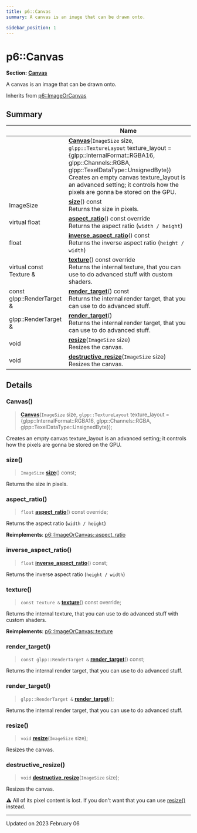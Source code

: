 ```yaml
---
title: p6::Canvas
summary: A canvas is an image that can be drawn onto. 

sidebar_position: 1
---
```


# p6::Canvas

**Section:** **[Canvas](/reference/canvas)**



A canvas is an image that can be drawn onto. 

Inherits from [p6::ImageOrCanvas](/reference/Types/image_or_canvas)



## Summary

|                | Name           |
| -------------- | -------------- |
| | **[Canvas](/reference/Types/canvas#canvas)**(`ImageSize` size, `glpp::TextureLayout` texture_layout = {glpp::InternalFormat::RGBA16, glpp::Channels::RGBA, glpp::TexelDataType::UnsignedByte})<br/>Creates an empty canvas texture_layout is an advanced setting; it controls how the pixels are gonna be stored on the GPU.  |
| ImageSize | **[size](/reference/Types/canvas#size)**() const<br/>Returns the size in pixels.  |
| virtual float | **[aspect_ratio](/reference/Types/canvas#aspect_ratio)**() const override<br/>Returns the aspect ratio (`width / height`)  |
| float | **[inverse_aspect_ratio](/reference/Types/canvas#inverse_aspect_ratio)**() const<br/>Returns the inverse aspect ratio (`height / width`)  |
| virtual const Texture & | **[texture](/reference/Types/canvas#texture)**() const override<br/>Returns the internal texture, that you can use to do advanced stuff with custom shaders.  |
| const glpp::RenderTarget & | **[render_target](/reference/Types/canvas#render_target)**() const<br/>Returns the internal render target, that you can use to do advanced stuff.  |
| glpp::RenderTarget & | **[render_target](/reference/Types/canvas#render_target)**()<br/>Returns the internal render target, that you can use to do advanced stuff.  |
| void | **[resize](/reference/Types/canvas#resize)**(`ImageSize` size)<br/>Resizes the canvas.  |
| void | **[destructive_resize](/reference/Types/canvas#destructive_resize)**(`ImageSize` size)<br/>Resizes the canvas.  |
## Details


### Canvas()

> **[Canvas](/reference/Types/canvas#canvas)**(`ImageSize` size, `glpp::TextureLayout` texture_layout ={glpp::InternalFormat::RGBA16, glpp::Channels::RGBA, glpp::TexelDataType::UnsignedByte});


Creates an empty canvas texture_layout is an advanced setting; it controls how the pixels are gonna be stored on the GPU. 

### size()

> `ImageSize` **[size](/reference/Types/canvas#size)**() const;


Returns the size in pixels. 

### aspect_ratio()

> `float` **[aspect_ratio](/reference/Types/canvas#aspect_ratio)**() const override;


Returns the aspect ratio (`width / height`) 

**Reimplements**: [p6::ImageOrCanvas::aspect_ratio](/reference/Types/image_or_canvas#aspect_ratio)


### inverse_aspect_ratio()

> `float` **[inverse_aspect_ratio](/reference/Types/canvas#inverse_aspect_ratio)**() const;


Returns the inverse aspect ratio (`height / width`) 

### texture()

> `const Texture &` **[texture](/reference/Types/canvas#texture)**() const override;


Returns the internal texture, that you can use to do advanced stuff with custom shaders. 

**Reimplements**: [p6::ImageOrCanvas::texture](/reference/Types/image_or_canvas#texture)


### render_target()

> `const glpp::RenderTarget &` **[render_target](/reference/Types/canvas#render_target)**() const;


Returns the internal render target, that you can use to do advanced stuff. 

### render_target()

> `glpp::RenderTarget &` **[render_target](/reference/Types/canvas#render_target)**();


Returns the internal render target, that you can use to do advanced stuff. 

### resize()

> `void` **[resize](/reference/Types/canvas#resize)**(`ImageSize` size);


Resizes the canvas. 

### destructive_resize()

> `void` **[destructive_resize](/reference/Types/canvas#destructive_resize)**(`ImageSize` size);


Resizes the canvas. 

:warning: All of its pixel content is lost. If you don't want that you can use [resize()](/reference/Types/canvas#resize) instead. 


-------------------------------

Updated on 2023 February 06